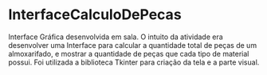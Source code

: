# InterfaceCalculoDePecas
Interface Gráfica desenvolvida em sala. O intuito da atividade era desenvolver uma Interface para calcular a quantidade total de peças de um almoxarifado, e mostrar a quantidade de peças que cada tipo de material possui. Foi utilizada a biblioteca Tkinter para criação da tela e a parte visual.
